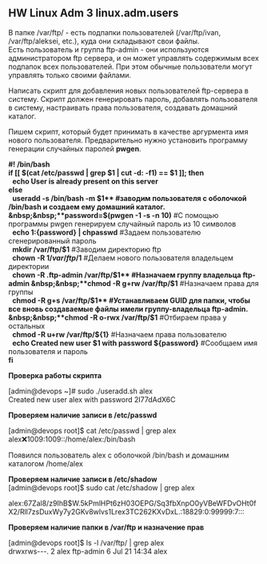 ## HW Linux Adm 3 linux.adm.users  
  
В папке /var/ftp/ - есть подпапки пользователей (/var/ftp/ivan, /var/ftp/aleksei, etc.), куда они складывают свои файлы.  
Есть пользователь и группа ftp-admin - они используются администратором ftp сервера, и он может управлять содержимым всех подпапок всех пользователей. При этом обычные пользователи могут управлять только своими файлами.  
  
Написать скрипт для добавления новых пользователей ftp-сервера в систему. Скрипт должен генерировать пароль, добавлять пользователя в систему, настраивать права пользователя, создавать домашний каталог.  
  
Пишем скрипт, который будет принимать в качестве аргурмента имя нового пользователя.
Предварительно нужно установить программу генерации случайных паролей **pwgen**.  



**#! /bin/bash**  
**if [[ $(cat /etc/passwd | grep $1 | cut -d: -f1) == $1 ]]; then**  
&nbsp;&nbsp;**echo User is already present on this server**    
**else**  
&nbsp;&nbsp;**useradd  -s /bin/bash -m $1**   #заводим пользователя с оболочкой /bin/bash  и создаем ему домашний каталог.  
&nbsp;&nbsp;**password=$(pwgen -1 -s -n 10)**  #С помощью программы pwgen генерируем случайный пароль из 10 символов  
&nbsp;&nbsp;**echo $1:${password} | chpasswd**  #Задаем пользователю сгенерированный пароль  
&nbsp;&nbsp;**mkdir /var/ftp/$1**  #Заводим директорию ftp  
&nbsp;&nbsp;**chown -R $1 /var/ftp/$1**  #Делаем нового пользователя владельцем директории  
&nbsp;&nbsp;**chown -R .ftp-admin /var/ftp/$1** #Назначаем группу владельца ftp-admin  
&nbsp;&nbsp;**chmod -R g+rw /var/ftp/$1** #Назначаем права для группы  
&nbsp;&nbsp;**chmod -R g+s /var/ftp/$1**   #Устанавливаем GUID для папки, чтобы все вновь создаваемые файлы имели группу-владельца ftp-admin.  
&nbsp;&nbsp;**chmod -R o-rwx /var/ftp/$1** #Отбираем права у остальных  
&nbsp;&nbsp;**chmod -R u+rw /var/ftp/${1}** #Назначаем права пользователю  
&nbsp;&nbsp;**echo Created new user $1 with password ${password}**  #Сообщаем имя пользователя и пароль  
**fi**
  

**Проверка работы скрипта**  
  
[admin@devops ~]# sudo ./useradd.sh alex  
Created new user alex with password 2I77dAdX6C  
  
**Проверяем наличие записи в /etc/passwd**  
  
[admin@devops root]$ cat /etc/passwd | grep alex  
alex:x:1009:1009::/home/alex:/bin/bash  
  
Появился пользователь alex с оболочкой /bin/bash и домашним каталогом /home/alex  
  
**Проверяем наличие записи в /etc/shadow**  
[admin@devops root]$ sudo cat /etc/shadow | grep alex  
  
alex:$6$7Zal8/z9IhB$W.5kPmlHPt6zH03OEPG/Sq3fbXnpO0yVBeWFDvOHt0fX2/Rll7zsDuxWy7y2GKv8wlvs1Lrex3TC262KXvDxL.:18829:0:99999:7:::  
  
**Проверяем наличие папки в /var/ftp и назначение прав**  
  
[admin@devops root]$ ls -l /var/ftp/ | grep alex  
drwxrws---. 2 alex  ftp-admin   6 Jul 21 14:34 alex  


  











  

